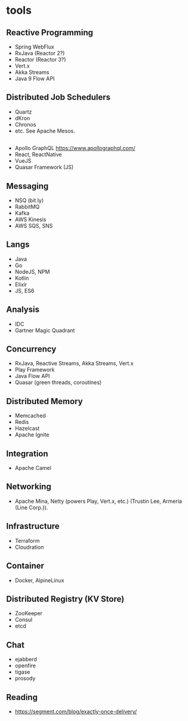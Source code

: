 # tools

## Reactive Programming
* Spring WebFlux
* RxJava (Reactor 2?)
* Reactor (Reactor 3?)
* Vert.x
* Akka Streams
* Java 9 Flow API

## Distributed Job Schedulers
* Quartz
* dKron
* Chronos
* etc. See Apache Mesos.

##
* Apollo GraphQL https://www.apollographql.com/
* React, ReactNative
* VueJS
* Quasar Framework (JS)

## Messaging
* NSQ (bit.ly)
* RabbitMQ
* Kafka
* AWS Kinesis
* AWS SQS, SNS

## Langs
* Java
* Go
* NodeJS, NPM
* Kotlin
* Elixir
* JS, ES6

## Analysis
* IDC
* Gartner Magic Quadrant

## Concurrency
* RxJava, Reactive Streams, Akka Streams, Vert.x
* Play Framework
* Java Flow API
* Quasar (green threads, coroutines)

## Distributed Memory
* Memcached
* Redis
* Hazelcast
* Apache Ignite

## Integration
* Apache Camel

## Networking
* Apache Mina, Netty (powers Play, Vert.x, etc.) (Trustin Lee, Armeria (Line Corp.)).

## Infrastructure
* Terraform
* Cloudration

## Container
* Docker, AlpineLinux

## Distributed Registry (KV Store)
* ZooKeeper
* Consul
* etcd

## Chat
* ejabberd
* openfire
* tigase
* prosody

## Reading
* https://segment.com/blog/exactly-once-delivery/
